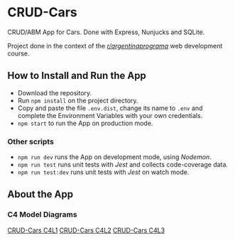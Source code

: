 # CRUD-Cars

CRUD/ABM App for Cars. Done with Express, Nunjucks and SQLite.

Project done in the context of the _[r/argentinaprograma](https://argentinaprograma.com/)_ web development course.

## How to Install and Run the App

- Download the repository.
- Run `npm install` on the project directory.
- Copy and paste the file `.env.dist`, change its name to `.env` and complete the Environment Variables with your own credentials.
- `npm start` to run the App on production mode.

### Other scripts

- `npm run dev` runs the App on development mode, using _Nodemon_.
- `npm run test` runs unit tests with _Jest_ and collects code-coverage data.
- `npm run test:dev` runs unit tests with _Jest_ on watch mode.

## About the App

### C4 Model Diagrams

[CRUD-Cars C4L1](doc/crud-carsc4l1.png)
[CRUD-Cars C4L2](doc/crud-carsc4l2.png)
[CRUD-Cars C4L3](doc/crud-carsc4l3.png)
